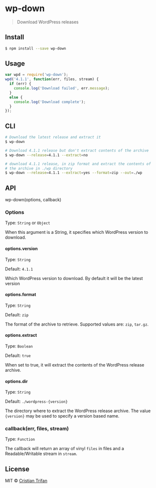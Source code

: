 # wp-down
> Download WordPress releases


## Install

```sh
$ npm install --save wp-down
```

## Usage

```js
var wpd = require('wp-down');
wpd('4.1.1', function(err, files, stream) {
  if (err) {
    console.log('Download failed', err.message);
  }
  else {
    console.log('Download complete');
  }
});
```

## CLI

```sh
# Download the latest release and extract it
$ wp-down 

# Download 4.1.1 release but don't extract contents of the archive
$ wp-down --release=4.1.1 --extract=no

# download 4.1.1 release, in zip format and extract the contents of 
# the archive in ./wp directory
$ wp-down --release=4.1.1 --extract=yes --format=zip --out=./wp
```

## API

wp-down(options, callback)

### Options 

Type: `String` or `Object`

When this argument is a String, it specifies which WordPress version to download.


#### options.version

Type: `String`

Default: `4.1.1`

Which WordPress version to download. By default it will be the latest version


#### options.format

Type: `String`

Default: `zip`

The format of the archive to retrieve. Supported values are: `zip`, `tar.gz`.


#### options.extract

Type: `Boolean`

Default: `true`

When set to true, it will extract the contents of the WordPress release archive.


#### options.dir

Type: `String`

Default: `./wordpress-{version}`

The directory where to extract the WordPress release archive. The value `{version}` may be used to specify 
a version based name.


### callback(err, files, stream)

Type: `Function`

The callback will return an array of vinyl `files` in files and a Readable/Writable stream in `stream`.



## License

MIT © [Cristian Trifan](http://crissdev.com)
